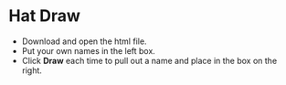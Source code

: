 Hat Draw
======
- Download and open the html file.
- Put your own names in the left box.
- Click **Draw** each time to pull out a name and place in the box on the right.